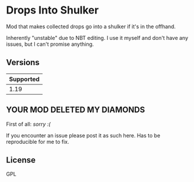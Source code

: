 # Drops Into Shulker

Mod that makes collected drops go into a shulker if it's in the offhand.

Inherently "unstable" due to NBT editing. 
I use it myself and don't have any issues, but I can't promise anything.

## Versions

| Supported |
|-----------|
| 1.19      |

## YOUR MOD DELETED MY DIAMONDS
First of all: *sorry :(*

If you encounter an issue please post it as such here.
Has to be reproducible for me to fix.

## License
GPL
